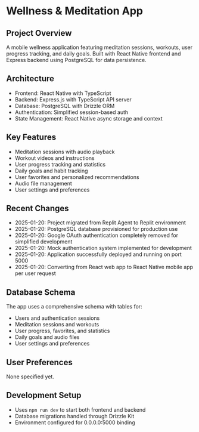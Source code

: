 # Wellness & Meditation App

## Project Overview
A mobile wellness application featuring meditation sessions, workouts, user progress tracking, and daily goals. Built with React Native frontend and Express backend using PostgreSQL for data persistence.

## Architecture
- Frontend: React Native with TypeScript
- Backend: Express.js with TypeScript API server
- Database: PostgreSQL with Drizzle ORM
- Authentication: Simplified session-based auth
- State Management: React Native async storage and context

## Key Features
- Meditation sessions with audio playback
- Workout videos and instructions
- User progress tracking and statistics
- Daily goals and habit tracking
- User favorites and personalized recommendations
- Audio file management
- User settings and preferences

## Recent Changes
- 2025-01-20: Project migrated from Replit Agent to Replit environment
- 2025-01-20: PostgreSQL database provisioned for production use
- 2025-01-20: Google OAuth authentication completely removed for simplified development
- 2025-01-20: Mock authentication system implemented for development
- 2025-01-20: Application successfully deployed and running on port 5000
- 2025-01-20: Converting from React web app to React Native mobile app per user request

## Database Schema
The app uses a comprehensive schema with tables for:
- Users and authentication sessions
- Meditation sessions and workouts
- User progress, favorites, and statistics
- Daily goals and audio files
- User settings and preferences

## User Preferences
None specified yet.

## Development Setup
- Uses `npm run dev` to start both frontend and backend
- Database migrations handled through Drizzle Kit
- Environment configured for 0.0.0.0:5000 binding